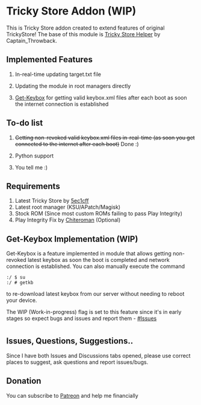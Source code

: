 # Tricky Store Addon (WIP)
This is Tricky Store addon created to extend features of original TrickyStore! The base of this module is [Tricky Store Helper](https://github.com/CaptainThrowback/TrickyStoreHelper) by Captain_Throwback.

## Implemented Features
1. In-real-time updating target.txt file

2. Updating the module in root managers directly

3. [Get-Keybox](https://github.com/joeyoropesa-dev/trickystore-addon#get-keybox-implementation-wip) for getting valid keybox.xml files after each boot as soon the internet connection is established

## To-do list
1. ~~Getting non-revoked valid keybox.xml files in-real-time (as soon you get connected to the internet after each boot)~~ Done :)

2. Python support

3. You tell me :)

## Requirements
1. Latest Tricky Store by [5ec1cff](https://github.com/5ec1cff/TrickyStore)
2. Latest root manager (KSU/APatch/Magisk)
3. Stock ROM (Since most custom ROMs failing to pass Play Integrity)
4. Play Integrity Fix by [Chiteroman](https://github.com/chiteroman/PlayIntegrityFix) (Optional)

## Get-Keybox Implementation (WIP)
Get-Keybox is a feature implemented in module that allows getting non-revoked latest keybox as soon the boot is completed and network connection is established. You can also manually execute the command
```console
:/ $ su
:/ # getkb
```
to re-download latest keybox from our server without needing to reboot your device.

The WIP (Work-in-progress) flag is set to this feature since it's in early stages so expect bugs and issues and report them - [#Issues](https://github.com/joeyoropesa-dev/trickystore-addon/issues)

#

## Issues, Questions, Suggestions..
Since I have both Issues and Discussions tabs opened, please use correct places to suggest, ask questions and report issues/bugs.

## Donation
You can subscribe to [Patreon](https://www.patreon.com/joeyoropesa) and help me financially
